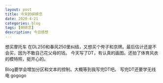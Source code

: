 ```yaml
---
layout: post
title: 今天的碎碎念
date: 2020-4-21
categories: blog
tags: [碎碎念]
description: 今日感想
---
```

想买摩托车
在DL250和春风250里纠结，又想买个侉子和京牌。最后估计还是不会买，因为不敢自己花父母的钱。
今天写了DT，有认真的画图。还拍了体育风衣的模特照，挺开心的。

Blog要学会增加分区和文本的控制。大概等到我写完DT吧。
写完DT还要学无线电 gogogo








